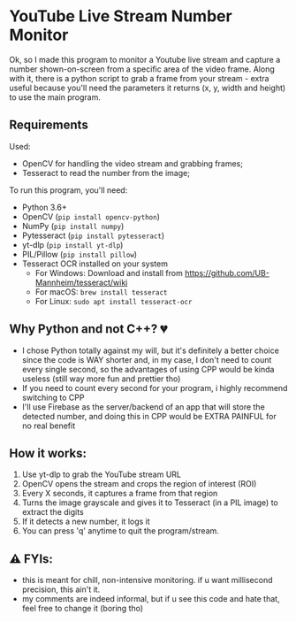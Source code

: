 # YouTube Live Stream Number Monitor

Ok, so I made this program to monitor a Youtube live stream and capture a number shown-on-screen from a specific area of the video frame.
Along with it, there is a python script to grab a frame from your stream - extra useful because you'll need the parameters it returns (x, y, width and height) to use the main program.

## Requirements
Used:
- OpenCV for handling the video stream and grabbing frames;
- Tesseract to read the number from the image;

To run this program, you'll need:
- Python 3.6+
- OpenCV (`pip install opencv-python`)
- NumPy (`pip install numpy`)
- Pytesseract (`pip install pytesseract`)
- yt-dlp (`pip install yt-dlp`)
- PIL/Pillow (`pip install pillow`)
- Tesseract OCR installed on your system
  - For Windows: Download and install from https://github.com/UB-Mannheim/tesseract/wiki
  - For macOS: `brew install tesseract`
  - For Linux: `sudo apt install tesseract-ocr`

## Why Python and not C++? 💔
- I chose Python totally against my will, but it's definitely a better choice since the code is WAY shorter and, in my case, I don't need to count every single second, so the advantages of using CPP would be kinda useless (still way more fun and prettier tho)
- If you need to count every second for your program, i highly recommend switching to CPP
- I'll use Firebase as the server/backend of an app that will store the detected number, and doing this in CPP would be EXTRA PAINFUL for no real benefit

## How it works:
1. Use yt-dlp to grab the YouTube stream URL
2. OpenCV opens the stream and crops the region of interest (ROI)
3. Every X seconds, it captures a frame from that region
4. Turns the image grayscale and gives it to Tesseract (in a PIL image) to extract the digits
5. If it detects a new number, it logs it
6. You can press 'q' anytime to quit the program/stream.

## ⚠️ FYIs:
- this is meant for chill, non-intensive monitoring. if u want millisecond precision, this ain't it.
- my comments are indeed informal, but if u see this code and hate that, feel free to change it (boring tho)